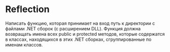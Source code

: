 # Reflection
Написать функцию, которая принимает на вход путь к директории с файлами .NET сборок (с расширением DLL). Функция должна возвращать имена всех public и protected методов, которые
содержатся в классах, находящихся в этих .NET сборках, сгруппированные по именам классов.
